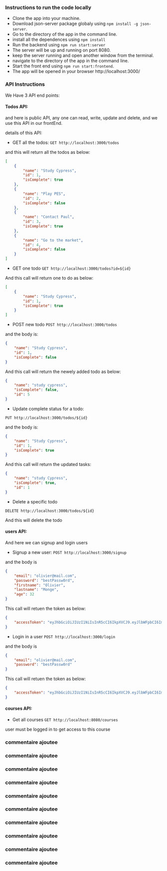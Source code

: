 
### Instructions to run the code locally

-   Clone the app into your machine.
-   Download json-server package globaly using `npm install -g json-server`.
-   Go to the directory of the app in the command line.
-   install all the dependences using `npm install`
-   Run the backend using `npm run start:server `
-   The server will be up and running on port 8080.
-   keep the server running and open another window from the terminal.
-   navigate to the directory of the app in the command line.
-   Start the front end using `npm run start:frontend`.
-   The app will be opened in your browser http://localhost:3000/

### API Instructions

We Have 3 API end points:

#### Todos API:

and here is public API, any one can read, write, update and delete, and we use this API in our frontEnd.

details of this API:

-   GET all the todos:
    `GET http://localhost:3000/todos`

and this will return all the todos as below:

```json
[
    {
        "name": "Study Cypress",
        "id": 1,
        "isComplete": true
    },
    {
        "name": "Play PES",
        "id": 2,
        "isComplete": false
    },
    {
        "name": "Contact Paul",
        "id": 3,
        "isComplete": true
    },
    {
        "name": "Go to the market",
        "id": 4,
        "isComplete": false
    }
]
```

-   GET one todo
    `GET http://localhost:3000/todos?id=${id}`

And this call will return one to do as below:

```json
[
    {
        "name": "Study Cypress",
        "id": 1,
        "isComplete": true
    }
]
```

-   POST new todo
    `POST http://localhost:3000/todos`

and the body is:

```json
{
    "name": "Study Cypress",
    "id": 1,
    "isComplete": false
}
```

And this call will return the newely added todo as below:

```json
{
    "name": "study cypress",
    "isComplete": false,
    "id": 5
}
```

-   Update complete status for a todo:

`PUT http://localhost:3000/todos/${id}`

and the body is:

```json
{
    "name": "Study Cypress",
    "id": 1,
    "isComplete": true
}
```

And this call will return the updated tasks:

```json
{
    "name": "study Cypress",
    "isComplete": true,
    "id": 1
}
```

-   Delete a specific todo

`DELETE http://localhost:3000/todos/${id}`

And this will delete the todo

#### users API:

And here we can signup and login users

-   Signup a new user:
    `POST http://localhost:3000/signup`

and the body is

```json
{
    "email": "olivier@mail.com",
    "password": "bestPassw0rd",
    "firstname": "Olivier",
    "lastname": "Monge",
    "age": 32
}
```

This call will retuen the token as below:

```json
{
    "accessToken": "eyJhbGciOiJIUzI1NiIsInR5cCI6IkpXVCJ9.eyJlbWFpbCI6Im9saXZpZXJAbWFpbC5jb20iLCJpYXQiOjE2MTA1Njk0OTcsImV4cCI6MTYxMDU3MzA5Nywic3ViIjoiMSJ9.zapn_VZP2eBtRUy-9m_0EHGYFmsv2WYWJONSEv04tqA"
}
```

-   Login in a user
    `POST http://localhost:3000/login`

and the body is

```json
{
    "email": "olivier@mail.com",
    "password": "bestPassw0rd"
}
```

This call will retuen the token as below:

```json
{
    "accessToken": "eyJhbGciOiJIUzI1NiIsInR5cCI6IkpXVCJ9.eyJlbWFpbCI6Im9saXZpZXJAbWFpbC5jb20iLCJpYXQiOjE2MTA1Njk0OTcsImV4cCI6MTYxMDU3MzA5Nywic3ViIjoiMSJ9.zapn_VZP2eBtRUy-9m_0EHGYFmsv2WYWJONSEv04tqA"
}
```

#### courses API:

-   Get all courses
    `GET http://localhost:8080/courses`

user must be logged in to get access to this course

### commentaire ajoutee
### commentaire ajoutee
### commentaire ajoutee
### commentaire ajoutee
### commentaire ajoutee
### commentaire ajoutee
### commentaire ajoutee
### commentaire ajoutee
### commentaire ajoutee
### commentaire ajoutee
